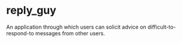 # reply_guy
An application through which users can solicit advice on difficult-to-respond-to messages from other users.
